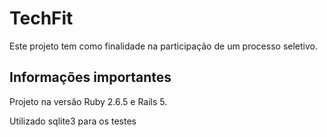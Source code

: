 # TechFit

Este projeto tem como finalidade na participação de um processo seletivo.

## Informações importantes

Projeto na versão Ruby 2.6.5 e Rails 5.

Utilizado sqlite3 para os testes
